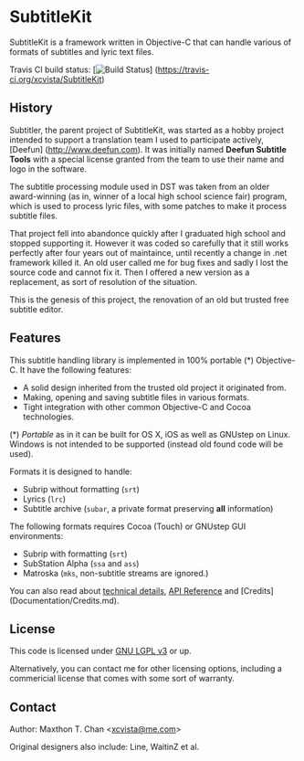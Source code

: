 # SubtitleKit

SubtitleKit is a framework written in Objective-C that can handle various of
formats of subtitles and lyric text files.

Travis CI build status:
[![Build Status](https://travis-ci.org/xcvista/SubtitleKit.png?branch=master)]
(https://travis-ci.org/xcvista/SubtitleKit)

## History

Subtitler, the parent project of SubtitleKit, was started as a hobby project
intended to support a translation team I used to participate actively, [Deefun]
(http://www.deefun.com). It was initially named **Deefun Subtitle Tools** with a
special license granted from the team to use their name and logo in the
software.

The subtitle processing module used in DST was taken from an older award-winning
(as in, winner of a local high school science fair) program, which is used to
process lyric files, with some patches to make it process subtitle files.

That project fell into abandonce quickly after I graduated high school and
stopped supporting it. However it was coded so carefully that it still works
perfectly after four years out of maintaince, until recently a change in .net
framework killed it. An old user called me for bug fixes and sadly I lost the
source code and cannot fix it. Then I offered a new version as a replacement, as
sort of resolution of the situation.

This is the genesis of this project, the renovation of an old but trusted free
subtitle editor.

## Features

This subtitle handling library is implemented in 100% portable (*) Objective-C.
It have the following features:

*   A solid design inherited from the trusted old project it originated from.
*   Making, opening and saving subtitle files in various formats.
*   Tight integration with other common Objective-C and Cocoa technologies.

(*) _Portable_ as in it can be built for OS X, iOS as well as GNUstep on Linux.
Windows is not intended to be supported (instead old found code will be used).

Formats it is designed to handle:

*   Subrip without formatting (`srt`)
*   Lyrics (`lrc`)
*   Subtitle archive (`subar`, a private format preserving **all** information)

The following formats requires Cocoa (Touch) or GNUstep GUI environments:

*   Subrip with formatting (`srt`)
*   SubStation Alpha (`ssa` and `ass`)
*   Matroska (`mks`, non-subtitle streams are ignored.)

You can also read about [technical details](Documentation/Technical.md), [API
Reference](http://www.maxchan.info/references/subtitlekit) and [Credits]
(Documentation/Credits.md).

## License

This code is licensed under [GNU LGPL v3](LICENSE.md) or up.

Alternatively, you can contact me for other licensing options, including a
commericial license that comes with some sort of warranty.

## Contact

Author: Maxthon T. Chan &lt;<xcvista@me.com>&gt;

Original designers also include: Line, WaitinZ et al.
